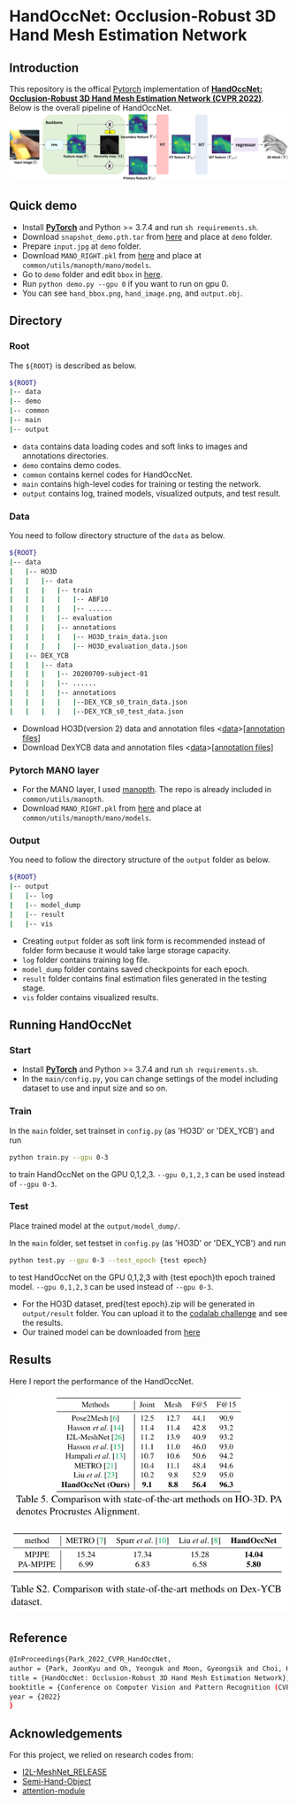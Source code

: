# HandOccNet: Occlusion-Robust 3D Hand Mesh Estimation Network

## Introduction

This repository is the offical [Pytorch](https://pytorch.org/) implementation of **[HandOccNet: Occlusion-Robust 3D Hand Mesh Estimation Network (CVPR 2022)](https://arxiv.org/abs/2203.14564)**. Below is the overall pipeline of HandOccNet.
![overall pipeline](./asset/model.png)

## Quick demo

* Install **[PyTorch](https://pytorch.org)** and Python >= 3.7.4 and run `sh requirements.sh`.
* Download `snapshot_demo.pth.tar` from [here](https://drive.google.com/drive/folders/1OlyV-qbzOmtQYdzV6dbQX4OtAU5ajBOa?usp=sharing) and place at `demo` folder.
* Prepare `input.jpg` at `demo` folder.
* Download `MANO_RIGHT.pkl` from [here](https://mano.is.tue.mpg.de/) and place at `common/utils/manopth/mano/models`.
* Go to `demo` folder and edit `bbox` in [here](https://github.com/namepllet/HandOccNet/blob/185492e0e5b08c47e37039c5d67e3f2b099a6f9e/demo/demo.py#L61).
* Run `python demo.py --gpu 0` if you want to run on gpu 0.
* You can see `hand_bbox.png`, `hand_image.png`, and `output.obj`.

## Directory

### Root

The `${ROOT}` is described as below.

```bash
${ROOT}  
|-- data  
|-- demo
|-- common  
|-- main  
|-- output  
```

* `data` contains data loading codes and soft links to images and annotations directories.  
* `demo` contains demo codes.
* `common` contains kernel codes for HandOccNet.  
* `main` contains high-level codes for training or testing the network.  
* `output` contains log, trained models, visualized outputs, and test result.  

### Data

You need to follow directory structure of the `data` as below.

```bash
${ROOT}  
|-- data  
|   |-- HO3D
|   |   |-- data
|   |   |   |-- train
|   |   |   |   |-- ABF10
|   |   |   |   |-- ......
|   |   |   |-- evaluation
|   |   |   |-- annotations
|   |   |   |   |-- HO3D_train_data.json
|   |   |   |   |-- HO3D_evaluation_data.json
|   |-- DEX_YCB
|   |   |-- data
|   |   |   |-- 20200709-subject-01
|   |   |   |-- ......
|   |   |   |-- annotations
|   |   |   |   |--DEX_YCB_s0_train_data.json
|   |   |   |   |--DEX_YCB_s0_test_data.json
```

* Download HO3D(version 2) data and annotation files <[data](https://www.tugraz.at/institute/icg/research/team-lepetit/research-projects/hand-object-3d-pose-annotation/)>[[annotation files](https://drive.google.com/drive/folders/1pmRpgv38PXvlLOODtoxpTYnIpYTkNV6b?usp=sharing)]
* Download DexYCB data and annotation files <[data](https://dex-ycb.github.io/)>[[annotation files](https://drive.google.com/drive/folders/1pmRpgv38PXvlLOODtoxpTYnIpYTkNV6b?usp=sharing)]

### Pytorch MANO layer

* For the MANO layer, I used [manopth](https://github.com/hassony2/manopth). The repo is already included in `common/utils/manopth`.
* Download `MANO_RIGHT.pkl` from [here](https://mano.is.tue.mpg.de/) and place at `common/utils/manopth/mano/models`.

### Output  

You need to follow the directory structure of the `output` folder as below.  

```bash
${ROOT}  
|-- output  
|   |-- log  
|   |-- model_dump  
|   |-- result  
|   |-- vis  
```  

* Creating `output` folder as soft link form is recommended instead of folder form because it would take large storage capacity.  
* `log` folder contains training log file.  
* `model_dump` folder contains saved checkpoints for each epoch.  
* `result` folder contains final estimation files generated in the testing stage.  
* `vis` folder contains visualized results.  

## Running HandOccNet

### Start  

* Install **[PyTorch](https://pytorch.org)** and Python >= 3.7.4 and run `sh requirements.sh`.
* In the `main/config.py`, you can change settings of the model including dataset to use and input size and so on.  

### Train  

In the `main` folder, set trainset in `config.py` (as 'HO3D' or 'DEX_YCB') and run  

```bash  
python train.py --gpu 0-3
```  

to train HandOccNet on the GPU 0,1,2,3. `--gpu 0,1,2,3` can be used instead of `--gpu 0-3`.

### Test  

Place trained model at the `output/model_dump/`.
  
In the `main` folder, set testset in `config.py` (as 'HO3D' or 'DEX_YCB') and run  

```bash  
python test.py --gpu 0-3 --test_epoch {test epoch}  
```  

to test HandOccNet on the GPU 0,1,2,3 with {test epoch}th epoch trained model. `--gpu 0,1,2,3` can be used instead of `--gpu 0-3`.

* For the HO3D dataset, pred{test epoch}.zip will be generated in `output/result` folder. You can upload it to the [codalab challenge](https://competitions.codalab.org/competitions/22485) and see the results.
* Our trained model can be downloaded from [here](https://drive.google.com/drive/folders/1OlyV-qbzOmtQYdzV6dbQX4OtAU5ajBOa?usp=sharing)

## Results  

Here I report the performance of the HandOccNet.
<p align="center">
<img src="asset/comparison_sota_HO3D.png">
</p>

<p align="center">
<img src="asset/comparison_sota_DexYCB.png">
</p>

## Reference

```bash
@InProceedings{Park_2022_CVPR_HandOccNet,  
author = {Park, JoonKyu and Oh, Yeonguk and Moon, Gyeongsik and Choi, Hongsuk and Lee, Kyoung Mu},  
title = {HandOccNet: Occlusion-Robust 3D Hand Mesh Estimation Network},  
booktitle = {Conference on Computer Vision and Pattern Recognition (CVPR)},  
year = {2022}  
}
```

## Acknowledgements

For this project, we relied on research codes from:

* [I2L-MeshNet_RELEASE](https://github.com/mks0601/I2L-MeshNet_RELEASE)
* [Semi-Hand-Object](https://github.com/stevenlsw/Semi-Hand-Object)
* [attention-module](https://github.com/Jongchan/attention-module)
